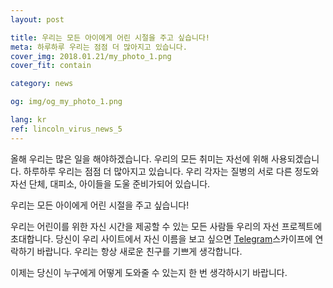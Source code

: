 ```yaml
---
layout: post

title: 우리는 모든 아이에게 어린 시절을 주고 싶습니다!
meta: 하루하루 우리는 점점 더 많아지고 있습니다.
cover_img: 2018.01.21/my_photo_1.png
cover_fit: contain

category: news

og: img/og_my_photo_1.png

lang: kr
ref: lincoln_virus_news_5
---
```


올해 우리는 많은 일을 해야하겠습니다. 
우리의 모든 취미는 자선에 위해  사용되겠습니다. 
하루하루 우리는 점점 더 많아지고 있습니다. 
우리 각자는 질병의 서로 다른 정도와 자선 단체, 대피소, 아이들을 도울 준비가되어 있습니다.

우리는 모든 아이에게 어린 시절을 주고 싶습니다!

우리는 어린이를 위한 자신 시간을 제공할 수 있는 모든 사람들 우리의 자선 프로젝트에 초대합니다. 
당신이 우리 사이트에서 자신 이름을 보고 싶으면 <a href="https://t.me/chutkoy" target="_blank">Telegram</a>스카이프에</a> 연락하기 바랍니다. 우리는 항상 새로운 친구를 기쁘게 생각합니다.

이제는 당신이 누구에게 어떻게 도와줄 수 있는지 한 번 생각하시기 바랍니다.
